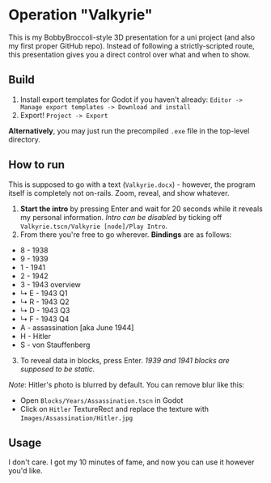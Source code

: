# Operation "Valkyrie"

This is my BobbyBroccoli-style 3D presentation for a uni project (and also my first proper GitHub repo). Instead of following a strictly-scripted route, this presentation gives you a direct control over what and when to show.

## Build

1. Install export templates for Godot if you haven't already:
`Editor -> Manage export templates -> Download and install`
2. Export!
`Project -> Export`

**Alternatively**, you may just run the precompiled `.exe` file in the top-level directory.

## How to run

This is supposed to go with a text (`Valkyrie.docx`) - however, the program itself is completely not on-rails. Zoom, reveal, and show whatever.

1. **Start the intro** by pressing Enter and wait for 20 seconds while it reveals my personal information. *Intro can be disabled* by ticking off `Valkyrie.tscn/Valkyrie [node]/Play Intro`.
2. From there you're free to go wherever. **Bindings** are as follows:
- 8 - 1938
- 9 - 1939
- 1 - 1941
- 2 - 1942
- 3 - 1943 overview
- ↳ E - 1943 Q1
- ↳ R - 1943 Q2
- ↳ D - 1943 Q3
- ↳ F - 1943 Q4
- A - assassination [aka June 1944]
- H - Hitler
- S - von Stauffenberg
3. To reveal data in blocks, press Enter. *1939 and 1941 blocks are supposed to be static.*

*Note*: Hitler's photo is blurred by default. You can remove blur like this:
- Open `Blocks/Years/Assassination.tscn` in Godot
- Click on `Hitler` TextureRect and replace the texture with `Images/Assassination/Hitler.jpg`

## Usage

I don't care. I got my 10 minutes of fame, and now you can use it however you'd like.